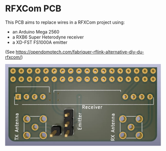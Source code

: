 # RFXCom PCB

This PCB aims to replace wires in a RFXCom project using:
* an Arduino Mega 2560
* a RXB6 Super Heterodyne receiver
* a XD-FST FS1000A emitter

(See https://opendomotech.com/fabriquer-rflink-alternative-diy-du-rfxcom/)

![Screenshot](pcb_3d.webp)
